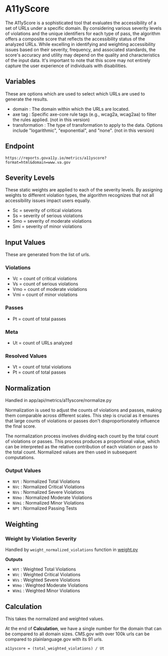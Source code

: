# A11yScore

The A11yScore is a sophisticated tool that evaluates the accessibility of a set of URLs under a specific domain. By considering various severity levels of violations and the unique identifiers for each type of pass, the algorithm offers a composite score that reflects the accessibility status of the analyzed URLs. While excelling in identifying and weighting accessibility issues based on their severity, frequency, and associated standards, the score's accuracy and utility may depend on the quality and characteristics of the input data. It's important to note that this score may not entirely capture the user experience of individuals with disabilities.

## Variables

These are options which are used to select which URLs are used to generate the results.

-   domain : The domain within which the URLs are located.
-   axe tag : Specific axe-core rule tags (e.g., wcag2a, wcag2aa) to filter the rules applied. (not in this version)
-   transformation : The type of transformation to apply to the data. Options include "logarithmic", "exponential", and "none". (not in this version)

## Endpoint

```
https://reports.gova11y.io/metrics/a11yscore?format=html&domain=www.va.gov
```

## Severity Levels

These static weights are applied to each of the severity levels. By assigning weights to different violation types, the algorithm recognizes that not all accessibility issues impact users equally.

-   Sc = severity of critical violations
-   Ss = severity of serious violations
-   Smo = severity of moderate violations
-   Smi = severity of minor violations

## Input Values

These are generated from the list of urls.

### Violations

-   Vc = count of critical violations
-   Vs = count of serious violations
-   Vmo = count of moderate violations
-   Vmi = count of minor violations

### Passes

-   Pt = count of total passes

### Meta

-   Ut = count of URLs analyzed

### Resolved Values

-   Vt = count of total violations
-   Pt = count of total passes

## Normalization

Handled in app/api/metrics/a11yscore/normalize.py

Normalization is used to adjust the counts of violations and passes, making them comparable across different scales. This step is crucial as it ensures that large counts of violations or passes don't disproportionately influence the final score.

The normalization process involves dividing each count by the total count of violations or passes. This process produces a proportional value, which can be interpreted as the relative contribution of each violation or pass to the total count. Normalized values are then used in subsequent computations.

### Output Values

-   `NVt` : Normalized Total Violations
-   `NVc` : Normalized Critical Violations
-   `NVs` : Normalized Severe Violations
-   `NVmo` : Normalized Moderate Violations
-   `NVmi` : Normalized Minor Violations
-   `NPt` : Normalized Passing Tests

## Weighting

### Weight by Violation Severity

Handled by `weight_normalized_violations` function in [weight.py](app/api/metrics/a11yscore/weight.py)

**Outputs**

-   `WVt` : Weighted Total Violations
-   `WVc` : Weighted Critical Violations
-   `WVs` : Weighted Severe Violations
-   `WVmo` : Weighted Moderate Violations
-   `WVmi` : Weighted Minor Violations

## Calculation

This takes the normalized and weighted values.

At the end of **Calculation**, we have a single number for the domain that can be compared to all domain sizes. CMS.gov with over 100k urls can be compared to plainlanguage.gov with its 91 urls.

```
a11yscore = (total_weighted_violations) / Ut
```
